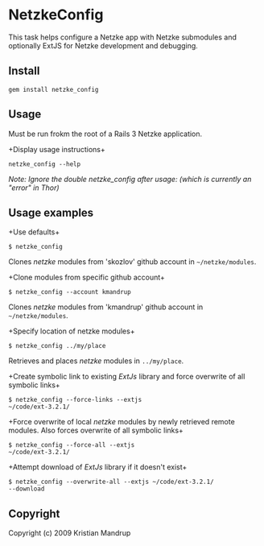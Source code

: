 # NetzkeConfig

This task helps configure a Netzke app with Netzke submodules and optionally ExtJS for Netzke development and debugging.
  
## Install

<code>gem install netzke_config</code>

## Usage

Must be run frokm the root of a Rails 3 Netzke application.

+Display usage instructions+  

<code>netzke_config --help</code> 

*Note: Ignore the double netzke_config after usage: (which is currently an "error" in Thor)*

## Usage examples

+Use defaults+

<code>$ netzke_config</code>

Clones *netzke* modules from 'skozlov' github account in <code>~/netzke/modules</code>.

+Clone modules from specific github account+

<code>$ netzke_config --account kmandrup</code>

Clones *netzke* modules from 'kmandrup' github account in <code>~/netzke/modules</code>.

+Specify location of netzke modules+

<code>$ netzke_config ../my/place</code>

Retrieves and places *netzke* modules in <code>../my/place</code>.

+Create symbolic link to existing *ExtJs* library and force overwrite of all symbolic links+

<code>$ netzke_config --force-links --extjs ~/code/ext-3.2.1/</code>

+Force overwrite of local *netzke* modules by newly retrieved remote modules. Also forces overwrite of all symbolic links+

<code>$ netzke_config --force-all --extjs ~/code/ext-3.2.1/</code>

+Attempt download of *ExtJs* library if it doesn't exist+

<code>$ netzke_config --overwrite-all --extjs ~/code/ext-3.2.1/ --download</code>


## Copyright ##

Copyright (c) 2009 Kristian Mandrup

